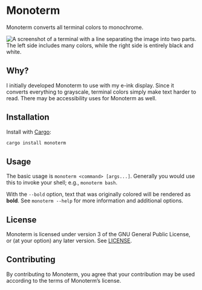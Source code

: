 Monoterm
========

Monoterm converts all terminal colors to monochrome.

![A screenshot of a terminal with a line separating the image into two parts.
The left side includes many colors, while the right side is entirely black and
white.](misc/monoterm.png)

Why?
----

I initially developed Monoterm to use with my e-ink display. Since it converts
everything to grayscale, terminal colors simply make text harder to read. There
may be accessibility uses for Monoterm as well.

Installation
------------

Install with [Cargo](https://doc.rust-lang.org/cargo/):

```bash
cargo install monoterm
```

Usage
-----

The basic usage is `monoterm <command> [args...]`. Generally you would use this
to invoke your shell; e.g., `monoterm bash`.

With the `--bold` option, text that was originally colored will be rendered as
**bold**. See `monoterm --help` for more information and additional options.

License
-------

Monoterm is licensed under version 3 of the GNU General Public License,
or (at your option) any later version. See [LICENSE](LICENSE).

Contributing
------------

By contributing to Monoterm, you agree that your contribution may be used
according to the terms of Monoterm’s license.
